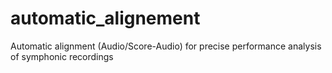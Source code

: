 # automatic_alignement
Automatic alignment (Audio/Score-Audio) for precise performance analysis of symphonic recordings
